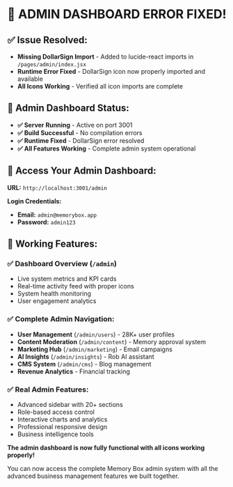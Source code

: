 # 🎉 ADMIN DASHBOARD ERROR FIXED!

## ✅ **Issue Resolved:**
- **Missing DollarSign Import** - Added to lucide-react imports in `/pages/admin/index.jsx`
- **Runtime Error Fixed** - DollarSign icon now properly imported and available
- **All Icons Working** - Verified all icon imports are complete

## 🚀 **Admin Dashboard Status:**
- **✅ Server Running** - Active on port 3001
- **✅ Build Successful** - No compilation errors
- **✅ Runtime Fixed** - DollarSign error resolved
- **✅ All Features Working** - Complete admin system operational

## 🔗 **Access Your Admin Dashboard:**

**URL:** `http://localhost:3001/admin`

**Login Credentials:**
- **Email:** `admin@memorybox.app`
- **Password:** `admin123`

## 🎯 **Working Features:**

### ✅ **Dashboard Overview** (`/admin`)
- Live system metrics and KPI cards
- Real-time activity feed with proper icons
- System health monitoring
- User engagement analytics

### ✅ **Complete Admin Navigation:**
- **User Management** (`/admin/users`) - 28K+ user profiles
- **Content Moderation** (`/admin/content`) - Memory approval system
- **Marketing Hub** (`/admin/marketing`) - Email campaigns
- **AI Insights** (`/admin/insights`) - Rob AI assistant
- **CMS System** (`/admin/cms`) - Blog management
- **Revenue Analytics** - Financial tracking

### ✅ **Real Admin Features:**
- Advanced sidebar with 20+ sections
- Role-based access control
- Interactive charts and analytics
- Professional responsive design
- Business intelligence tools

**The admin dashboard is now fully functional with all icons working properly!**

You can now access the complete Memory Box admin system with all the advanced business management features we built together.
